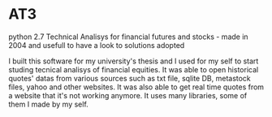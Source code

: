 # AT3
python 2.7 Technical Analisys for financial futures and stocks - made in 2004 and usefull to have a look to solutions adopted

I built this software for my university's thesis and I used for my self to start studing tecnical analisys of financial equities.
It was able to open historical quotes' datas from various sources such as txt file, sqlite DB, metastock files, yahoo and other websites.
It was also able to get real time quotes from a website that it's not working anymore.
It uses many libraries, some of them I made by my self.


